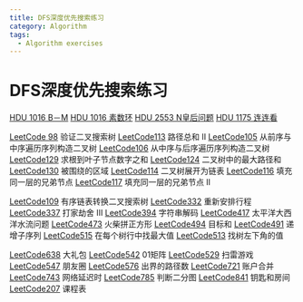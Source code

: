 ```yaml
---
title: DFS深度优先搜索练习
category: Algorithm
tags:
  - Algorithm exercises
---
```


# DFS深度优先搜索练习

[HDU 1016 B－M](https://feng-w.cn/suan-fa/yi-dui-ti-jie/01-dan-cidfsb-m.html)
[HDU 1016 素数环]()
[HDU 2553 N皇后问题]()
[HDU 1175 连连看]()



[LeetCode 98]() 验证二叉搜索树
[LeetCode113]() 路径总和 II
[LeetCode105]() 从前序与中序遍历序列构造二叉树
[LeetCode106]() 从中序与后序遍历序列构造二叉树
[LeetCode129]() 求根到叶子节点数字之和
[LeetCode124]() 二叉树中的最大路径和
[LeetCode130]() 被围绕的区域
[LeetCode114]() 二叉树展开为链表
[LeetCode116]() 填充同一层的兄弟节点
[LeetCode117]() 填充同一层的兄弟节点 II

[LeetCode109]() 有序链表转换二叉搜索树
[LeetCode332]() 重新安排行程
[LeetCode337]() 打家劫舍 III
[LeetCode394]() 字符串解码
[LeetCode417]() 太平洋大西洋水流问题
[LeetCode473]() 火柴拼正方形
[LeetCode494]() 目标和
[LeetCode491]() 递增子序列
[LeetCode515]() 在每个树行中找最大值
[LeetCode513]() 找树左下角的值

[LeetCode638]() 大礼包
[LeetCode542]() 01矩阵
[LeetCode529]() 扫雷游戏
[LeetCode547]() 朋友圈
[LeetCode576]() 出界的路径数
[LeetCode721]() 账户合并
[LeetCode743]() 网络延迟时
[LeetCode785]() 判断二分图
[LeetCode841]() 钥匙和房间
[LeetCode207]() 课程表



